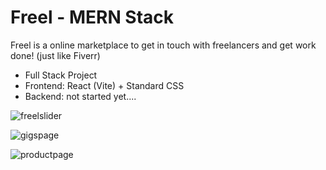 # Freel - MERN Stack

Freel is a online marketplace to get in touch with freelancers and get work done! (just like Fiverr)

- Full Stack Project
- Frontend: React (Vite) + Standard CSS
- Backend: not started yet....

![freelslider](https://user-images.githubusercontent.com/120139042/226072585-78c53422-7c77-466d-b6d1-86b286adaff4.png)

![gigspage](https://user-images.githubusercontent.com/120139042/226204864-01d73bee-14bd-4906-98ce-00672b9865aa.png)

![productpage](https://user-images.githubusercontent.com/120139042/226760410-94e125f9-8cd9-4207-8e4a-c29010f5614c.png)

